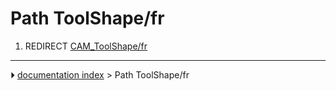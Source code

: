 # Path ToolShape/fr
1.  REDIRECT [CAM_ToolShape/fr](CAM_ToolShape/fr.md)



---
⏵ [documentation index](../README.md) > Path ToolShape/fr
